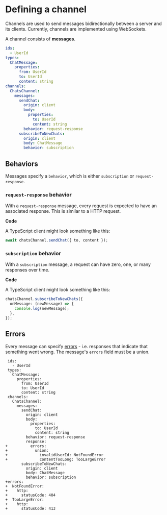 # Defining a channel

Channels are used to send messages bidirectionally between a server and its clients. Currently, channels are implemented using WebSockets.

A channel consists of **messages**.

```yaml
ids:
  - UserId
types:
  ChatMessage:
    properties:
      from: UserId
      to: UserId
      content: string
channels:
  ChatsChannel:
    messages:
      sendChat:
        origin: client
        body:
          properties:
            to: UserId
            content: string
        behavior: request-response
      subscribeToNewChats:
        origin: client
        body: ChatMessage
        behavior: subscription
```

## Behaviors

Messages specify a `behavior`, which is either `subscription` or `request-response`.

### `request-response` behavior

With a `request-response` message, every request is expected to have an associated response. This is similar to a HTTP request.

**Code**

A TypeScript client might look something like this:

```ts
await chatsChannel.sendChat({ to, content });
```

### `subscription` behavior

With a `subscription` message, a request can have zero, one, or many responses over time.

**Code**

A TypeScript client might look something like this:

```ts
chatsChannel.subscribeToNewChats({
  onMessage: (newMessage) => {
    console.log(newMessage);
  },
});
```

## Errors

Every message can specify [errors](errors.md) - i.e. responses that indicate that something went wrong. The message's `errors` field must be a union.

```diff-yaml diff-highlight
 ids:
   - UserId
 types:
   ChatMessage:
     properties:
       from: UserId
       to: UserId
       content: string
 channels:
   ChatsChannel:
     messages:
       sendChat:
         origin: client
         body:
           properties:
             to: UserId
             content: string
         behavior: request-response
         response:
+          errors:
+            union:
+              invalidUserId: NotFoundError
+              contentTooLong: TooLargeError
       subscribeToNewChats:
         origin: client
         body: ChatMessage
         behavior: subscription
+errors:
+  NotFoundError:
+    http:
+      statusCode: 404
+  TooLargeError:
+    http:
+      statusCode: 413
```
